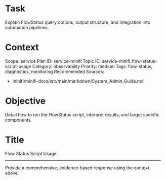 # Task
Explain FlowStatus query options, output structure, and integration into automation pipelines.

# Context
Scope: service
Plan ID: service-minifi
Topic ID: service-minifi_flow-status-script-usage
Category: observability
Priority: medium
Tags: flow-status, diagnostics, monitoring
Recommended Sources:
- minifi/minifi-docs/src/main/markdown/System_Admin_Guide.md

# Objective
Detail how to run the FlowStatus script, interpret results, and target specific components.

# Title
Flow Status Script Usage

---

Provide a comprehensive, evidence-based response using the context above.

